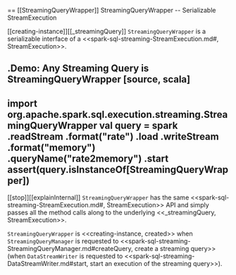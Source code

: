 == [[StreamingQueryWrapper]] StreamingQueryWrapper -- Serializable StreamExecution

[[creating-instance]][[_streamingQuery]]
`StreamingQueryWrapper` is a serializable interface of a <<spark-sql-streaming-StreamExecution.md#, StreamExecution>>.

.Demo: Any Streaming Query is StreamingQueryWrapper
[source, scala]
----
import org.apache.spark.sql.execution.streaming.StreamingQueryWrapper
val query = spark
  .readStream
  .format("rate")
  .load
  .writeStream
  .format("memory")
  .queryName("rate2memory")
  .start
assert(query.isInstanceOf[StreamingQueryWrapper])
----

[[stop]][[explainInternal]]
`StreamingQueryWrapper` has the same <<spark-sql-streaming-StreamExecution.md#, StreamExecution>> API and simply passes all the method calls along to the underlying <<_streamingQuery, StreamExecution>>.

`StreamingQueryWrapper` is <<creating-instance, created>> when `StreamingQueryManager` is requested to <<spark-sql-streaming-StreamingQueryManager.md#createQuery, create a streaming query>> (when `DataStreamWriter` is requested to <<spark-sql-streaming-DataStreamWriter.md#start, start an execution of the streaming query>>).
